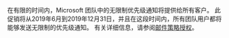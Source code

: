 在有限的时间内，Microsoft 团队中的无限制优先级通知将提供给所有客户。 此促销将从2019年6月到2019年12月31日，并且在这段时间内，所有团队用户都将能够发送无限制的优先级通知。 有关详细信息，请参阅[邮件策略授权](../teams-add-on-licensing/pri-message.md)。 